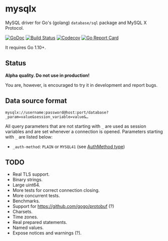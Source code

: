 # mysqlx

MySQL driver for Go's (golang) `database/sql` package and MySQL X Protocol.

[![GoDoc](https://godoc.org/github.com/AlekSi/mysqlx?status.svg)](https://godoc.org/github.com/AlekSi/mysqlx)
[![Build Status](https://travis-ci.org/AlekSi/mysqlx.svg?branch=master)](https://travis-ci.org/AlekSi/mysqlx)
[![Codecov](https://codecov.io/gh/AlekSi/mysqlx/branch/master/graph/badge.svg)](https://codecov.io/gh/AlekSi/mysqlx)
[![Go Report Card](https://goreportcard.com/badge/github.com/AlekSi/mysqlx)](https://goreportcard.com/report/github.com/AlekSi/mysqlx)

It requires Go 1.10+.

## Status

**Alpha quality. Do not use in production!**

You are, however, is encouraged to try it in development and report bugs.

## Data source format

```
mysqlx://username:password@host:port/database?_param=value&session_variable=value&…
```

All query parameters that are not starting with `_` are used as session variables
and are set whenever a connection is opened.
Parameters starting with `_` are listed below:

* `_auth-method`: `PLAIN` or `MYSQL41` (see [AuthMethod type](https://godoc.org/github.com/AlekSi/mysqlx#AuthMethod))

## TODO

* Real TLS support.
* Binary strings.
* Large uint64.
* More tests for correct connection closing.
* More concurrent tests.
* Benchmarks.
* Support for https://github.com/gogo/protobuf (?)
* Charsets.
* Time zones.
* Real prepared statements.
* Named values.
* Expose notices and warnings (?).
